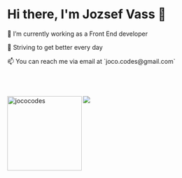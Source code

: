 <h1>Hi there, I'm Jozsef Vass 👋</h1>

<p>🔭 I’m currently working as a Front End developer</p>
<p>🌱 Striving to get better every day</p>
<p>📫 You can reach me via email at `joco.codes@gmail.com`</p>

<br />
<br />
<br />

<div>
  <img height="170" align="left" src="https://github-readme-stats.vercel.app/api?username=jocovass&count_private=true&include_all_commits=true&theme=onedark" alt="jococodes" />
  <img src="https://github-readme-stats.vercel.app/api/top-langs/?username=jocovass&layout=compact&theme=onedark&langs_count=15" />
</div>
